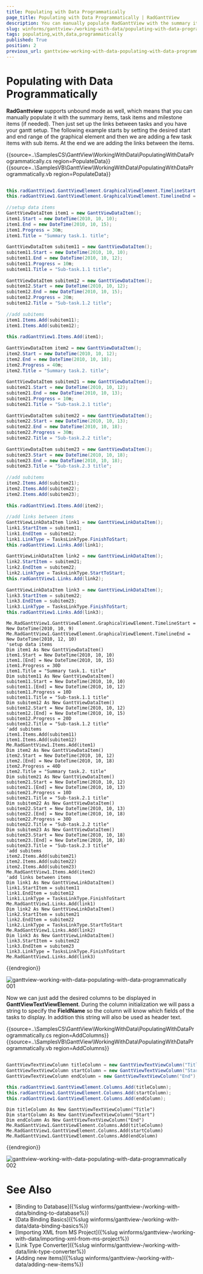 ```yaml
---
title: Populating with Data Programmatically
page_title: Populating with Data Programmatically | RadGanttView
description: You can manually populate RadGanttView with the summary items, task items and milestone items.
slug: winforms/ganttview-/working-with-data/populating-with-data-programmatically
tags: populating,with,data,programmatically
published: True
position: 2
previous_url: ganttview-working-with-data-populating-with-data-programmatically
---
```


# Populating with Data Programmatically

__RadGanttview__ supports unbound mode as well, which means that you can manually populate it with the summary items, task items and milestone items (if needed). Then just set up the links between tasks and you have your gantt setup. The following example starts by setting the desired start and end range of the graphical element and then we are adding a few task items with sub items. At the end we are adding the links between the items.
        

{{source=..\SamplesCS\GanttView\WorkingWithData\PopulatingWithDataProgrammatically.cs region=PopulateData}} 
{{source=..\SamplesVB\GanttView\WorkingWithData\PopulatingWithDataProgrammatically.vb region=PopulateData}} 

````C#
            
this.radGanttView1.GanttViewElement.GraphicalViewElement.TimelineStart = new DateTime(2010, 10, 9);
this.radGanttView1.GanttViewElement.GraphicalViewElement.TimelineEnd = new DateTime(2010, 12, 10);
            
//setup data items
GanttViewDataItem item1 = new GanttViewDataItem();
item1.Start = new DateTime(2010, 10, 10);
item1.End = new DateTime(2010, 10, 15);
item1.Progress = 30m;
item1.Title = "Summary task.1. title";
            
GanttViewDataItem subitem11 = new GanttViewDataItem();
subitem11.Start = new DateTime(2010, 10, 10);
subitem11.End = new DateTime(2010, 10, 12);
subitem11.Progress = 10m;
subitem11.Title = "Sub-task.1.1 title";
            
GanttViewDataItem subitem12 = new GanttViewDataItem();
subitem12.Start = new DateTime(2010, 10, 12);
subitem12.End = new DateTime(2010, 10, 15);
subitem12.Progress = 20m;
subitem12.Title = "Sub-task.1.2 title";
            
//add subitems
item1.Items.Add(subitem11);
item1.Items.Add(subitem12);
            
this.radGanttView1.Items.Add(item1);
            
GanttViewDataItem item2 = new GanttViewDataItem();
item2.Start = new DateTime(2010, 10, 12);
item2.End = new DateTime(2010, 10, 18);
item2.Progress = 40m;
item2.Title = "Summary task.2. title";
            
GanttViewDataItem subitem21 = new GanttViewDataItem();
subitem21.Start = new DateTime(2010, 10, 12);
subitem21.End = new DateTime(2010, 10, 13);
subitem21.Progress = 10m;
subitem21.Title = "Sub-task.2.1 title";
            
GanttViewDataItem subitem22 = new GanttViewDataItem();
subitem22.Start = new DateTime(2010, 10, 13);
subitem22.End = new DateTime(2010, 10, 18);
subitem22.Progress = 30m;
subitem22.Title = "Sub-task.2.2 title";
            
GanttViewDataItem subitem23 = new GanttViewDataItem();
subitem23.Start = new DateTime(2010, 10, 18);
subitem23.End = new DateTime(2010, 10, 18);
subitem23.Title = "Sub-task.2.3 title";
            
//add subitems
item2.Items.Add(subitem21);
item2.Items.Add(subitem22);
item2.Items.Add(subitem23);
            
this.radGanttView1.Items.Add(item2);
            
//add links between items
GanttViewLinkDataItem link1 = new GanttViewLinkDataItem();
link1.StartItem = subitem11;
link1.EndItem = subitem12;
link1.LinkType = TasksLinkType.FinishToStart;
this.radGanttView1.Links.Add(link1);
            
GanttViewLinkDataItem link2 = new GanttViewLinkDataItem();
link2.StartItem = subitem21;
link2.EndItem = subitem22;
link2.LinkType = TasksLinkType.StartToStart;
this.radGanttView1.Links.Add(link2);
            
GanttViewLinkDataItem link3 = new GanttViewLinkDataItem();
link3.StartItem = subitem22;
link3.EndItem = subitem23;
link3.LinkType = TasksLinkType.FinishToStart;
this.radGanttView1.Links.Add(link3);

````
````VB.NET
Me.RadGanttView1.GanttViewElement.GraphicalViewElement.TimelineStart = New DateTime(2010, 10, 9)
Me.RadGanttView1.GanttViewElement.GraphicalViewElement.TimelineEnd = New DateTime(2010, 12, 10)
'setup data items
Dim item1 As New GanttViewDataItem()
item1.Start = New DateTime(2010, 10, 10)
item1.[End] = New DateTime(2010, 10, 15)
item1.Progress = 30D
item1.Title = "Summary task.1. title"
Dim subitem11 As New GanttViewDataItem()
subitem11.Start = New DateTime(2010, 10, 10)
subitem11.[End] = New DateTime(2010, 10, 12)
subitem11.Progress = 10D
subitem11.Title = "Sub-task.1.1 title"
Dim subitem12 As New GanttViewDataItem()
subitem12.Start = New DateTime(2010, 10, 12)
subitem12.[End] = New DateTime(2010, 10, 15)
subitem12.Progress = 20D
subitem12.Title = "Sub-task.1.2 title"
'add subitems
item1.Items.Add(subitem11)
item1.Items.Add(subitem12)
Me.RadGanttView1.Items.Add(item1)
Dim item2 As New GanttViewDataItem()
item2.Start = New DateTime(2010, 10, 12)
item2.[End] = New DateTime(2010, 10, 18)
item2.Progress = 40D
item2.Title = "Summary task.2. title"
Dim subitem21 As New GanttViewDataItem()
subitem21.Start = New DateTime(2010, 10, 12)
subitem21.[End] = New DateTime(2010, 10, 13)
subitem21.Progress = 10D
subitem21.Title = "Sub-task.2.1 title"
Dim subitem22 As New GanttViewDataItem()
subitem22.Start = New DateTime(2010, 10, 13)
subitem22.[End] = New DateTime(2010, 10, 18)
subitem22.Progress = 30D
subitem22.Title = "Sub-task.2.2 title"
Dim subitem23 As New GanttViewDataItem()
subitem23.Start = New DateTime(2010, 10, 18)
subitem23.[End] = New DateTime(2010, 10, 18)
subitem23.Title = "Sub-task.2.3 title"
'add subitems
item2.Items.Add(subitem21)
item2.Items.Add(subitem22)
item2.Items.Add(subitem23)
Me.RadGanttView1.Items.Add(item2)
'add links between items
Dim link1 As New GanttViewLinkDataItem()
link1.StartItem = subitem11
link1.EndItem = subitem12
link1.LinkType = TasksLinkType.FinishToStart
Me.RadGanttView1.Links.Add(link1)
Dim link2 As New GanttViewLinkDataItem()
link2.StartItem = subitem21
link2.EndItem = subitem22
link2.LinkType = TasksLinkType.StartToStart
Me.RadGanttView1.Links.Add(link2)
Dim link3 As New GanttViewLinkDataItem()
link3.StartItem = subitem22
link3.EndItem = subitem23
link3.LinkType = TasksLinkType.FinishToStart
Me.RadGanttView1.Links.Add(link3)

````

{{endregion}} 


![ganttview-working-with-data-populating-with-data-programmatically 001](images/ganttview-working-with-data-populating-with-data-programmatically001.png)

Now we can just add the desired columns to be displayed in __GanttViewTextViewElement__. During the column initialization we will pass a string to specify the __FieldName__ so the column will know which fields of the tasks to display. In addition this string will also be used as header text.

{{source=..\SamplesCS\GanttView\WorkingWithData\PopulatingWithDataProgrammatically.cs region=AddColumns}} 
{{source=..\SamplesVB\GanttView\WorkingWithData\PopulatingWithDataProgrammatically.vb region=AddColumns}} 

````C#
            
GanttViewTextViewColumn titleColumn = new GanttViewTextViewColumn("Title");
GanttViewTextViewColumn startColumn = new GanttViewTextViewColumn("Start");
GanttViewTextViewColumn endColumn = new GanttViewTextViewColumn("End");
            
this.radGanttView1.GanttViewElement.Columns.Add(titleColumn);
this.radGanttView1.GanttViewElement.Columns.Add(startColumn);
this.radGanttView1.GanttViewElement.Columns.Add(endColumn);

````
````VB.NET
Dim titleColumn As New GanttViewTextViewColumn("Title")
Dim startColumn As New GanttViewTextViewColumn("Start")
Dim endColumn As New GanttViewTextViewColumn("End")
Me.RadGanttView1.GanttViewElement.Columns.Add(titleColumn)
Me.RadGanttView1.GanttViewElement.Columns.Add(startColumn)
Me.RadGanttView1.GanttViewElement.Columns.Add(endColumn)

````

{{endregion}} 

![ganttview-working-with-data-populating-with-data-programmatically 002](images/ganttview-working-with-data-populating-with-data-programmatically002.png)

# See Also  

* [Binding to Database]({%slug winforms/ganttview-/working-with-data/binding-to-database%})
* [Data Binding Basics]({%slug winforms/ganttview-/working-with-data/data-binding-basics%})
* [Importing XML from MS Project]({%slug winforms/ganttview-/working-with-data/importing-xml-from-ms-project%})
* [Link Type Converter]({%slug winforms/ganttview-/working-with-data/link-type-converter%})
* [Adding new items]({%slug winforms/ganttview-/working-with-data/adding-new-items%})